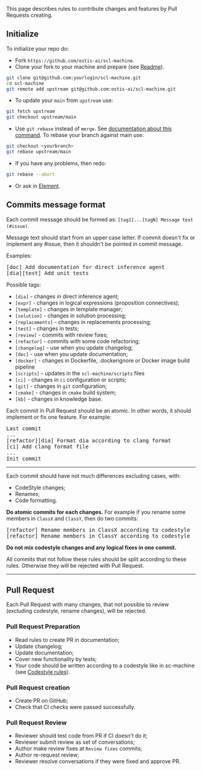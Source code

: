 This page describes rules to contribute changes and features by Pull Requests creating.

## Initialize

To initialize your repo do:

* Fork `https://github.com/ostis-ai/scl-machine`.
* Clone your fork to your machine and prepare (see [Readme](https://github.com/ostis-ai/scl-machine)).

```sh
git clone git@github.com:yourlogin/scl-machine.git
cd scl-machine
git remote add upstream git@github.com:ostis-ai/scl-machine.git
```

* To update your `main` from `upstream` use:

```sh
git fetch upstream
git checkout upstream/main
```

* Use `git rebase` instead of `merge`. See [documentation about this command](https://git-scm.com/docs/git-rebase). To rebase your branch against main use:

```sh
git checkout <yourbranch>
git rebase upstream/main
```

* If you have any problems, then redo:

```sh
git rebase --abort
```

* Or ask in [Element](https://app.element.io/index.html#/room/#ostis_tech_support:matrix.org).

## Commits message format

Each commit message should be formed as: `[tag1]...[tagN] Message text (#issue)`.

Message text should start from an upper case letter. If commit doesn't fix or implement any #issue, then it shouldn't be pointed in commit message.

Examples:
<pre>
[doc] Add documentation for direct inference agent
[dia][test] Add unit tests
</pre>

Possible tags:

  * `[dia]` - changes in direct inference agent;
  * `[expr]` - changes in logical expressions (proposition connectives);
  * `[template]` - changes in template manager;
  * `[solution]` - changes in solution processing;
  * `[replacements]` - changes in replacements processing;
  * `[test]` - changes in tests;
  * `[review]` - commits with review fixes;
  * `[refactor]` - commits with some code refactoring;
  * `[changelog]` - use when you update changelog;
  * `[doc]` - use when you update documentation;
  * `[docker]` - changes in Dockerfile, .dockerignore or Docker image build pipeline
  * `[scripts]` - updates in the `scl-machine/scripts` files
  * `[ci]` - changes in `ci` configuration or scripts;
  * `[git]` - changes in `git` configuration;
  * `[cmake]` - changes in `cmake` build system;
  * `[kb]` - changes in knowledge base.

Each commit in Pull Request should be an atomic. In other words, it should implement or fix one feature. For example:

<pre>
Last commit
...
[refactor][dia] Format dia according to clang format
[ci] Add clang format file
...
Init commit
</pre>

***
Each commit should have not much differences excluding cases, with:

  * CodeStyle changes; 
  * Renames; 
  * Code formatting.

**Do atomic commits for each changes.** For example if you rename some members in `ClassX` and `ClassY`, then do two commits:
<pre>
[refactor] Rename members in ClassX according to codestyle
[refactor] Rename members in ClassY according to codestyle
</pre>

**Do not mix codestyle changes and any logical fixes in one commit.**

All commits that not follow these rules should be split according to these rules. Otherwise they will be rejected with Pull Request.

***
## Pull Request

Each Pull Request with many changes, that not possible to review (excluding codestyle, rename changes), will be rejected.

### Pull Request Preparation

 - Read rules to create PR in documentation;
 - Update changelog;
 - Update documentation;
 - Cover new functionality by tests;
 - Your code should be written according to a codestyle like in sc-machine (see [Codestyle rules](https://ostis-ai.github.io/sc-machine/dev/codestyle/)).

### Pull Request creation

 - Create PR on GitHub;
 - Check that CI checks were passed successfully.

### Pull Request Review

 - Reviewer should test code from PR if CI doesn't do it;
 - Reviewer submit review as set of conversations;
 - Author make review fixes at `Review fixes` commits;
 - Author re-request review;
 - Reviewer resolve conversations if they were fixed and approve PR.

